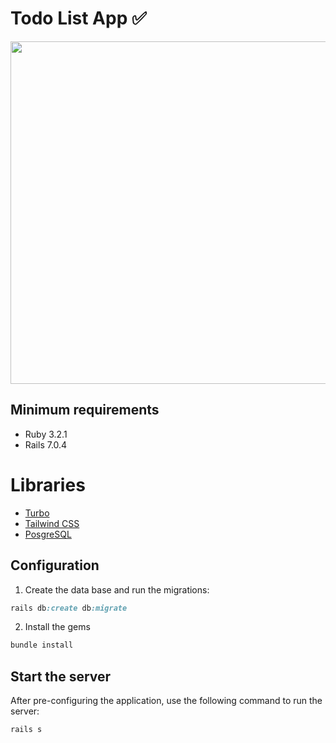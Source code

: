 # Todo List App ✅

<p align="center">
  <img src="https://user-images.githubusercontent.com/89556233/233819677-0f5dd8c4-124b-45e8-99d4-f6504f8354d4.gif" width="834" height="548" style="text-align:center;">
</p>

## Minimum requirements
- Ruby 3.2.1
- Rails 7.0.4

# Libraries
- [Turbo](https://turbo.hotwired.dev/)
- [Tailwind CSS](https://tailwindcss.com/)
- [PosgreSQL](https://www.postgresql.org/)

## Configuration
1. Create the data base and run the migrations:
```ruby
rails db:create db:migrate
```

2. Install the gems
```ruby
bundle install
```

## Start the server
After pre-configuring the application, use the following command to run the server:
```ruby
rails s
```

